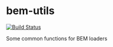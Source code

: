 # bem-utils
[![Build Status](https://travis-ci.org/intervolga/bem-utils.svg?branch=master)](https://travis-ci.org/intervolga/bem-utils)

Some common functions for BEM loaders